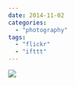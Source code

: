 ```yaml
---
date: 2014-11-02
categories: 
  - "photography"
tags: 
  - "flickr"
  - "ifttt"
---
```


![](https://farm8.staticflickr.com/7553/15501969517_59129fe2a7_b.jpg)
